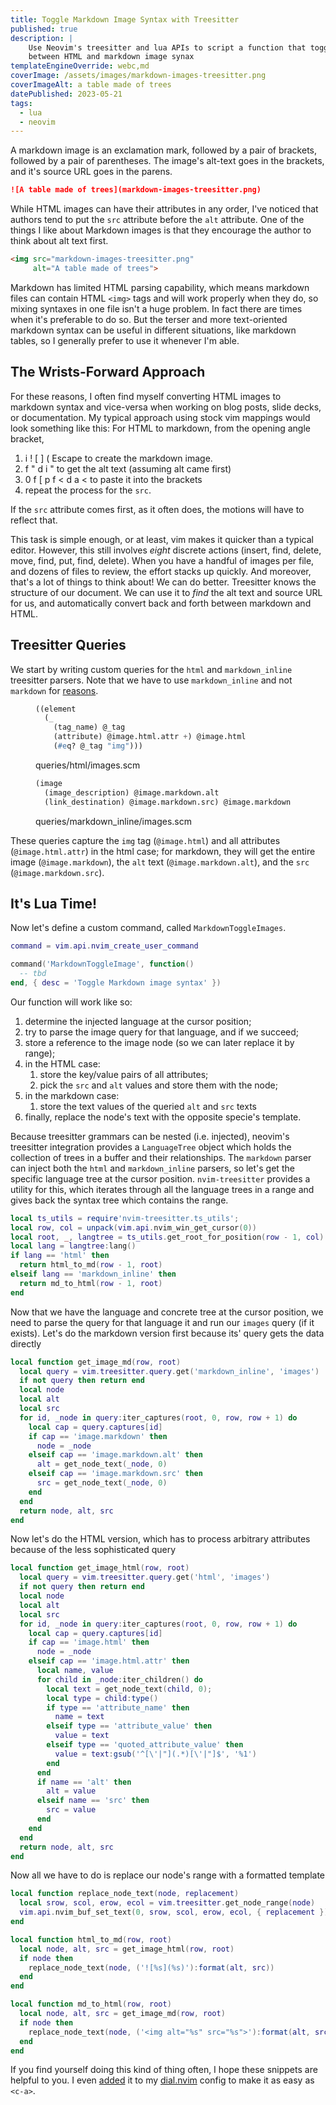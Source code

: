 ```yaml
---
title: Toggle Markdown Image Syntax with Treesitter
published: true
description: |
    Use Neovim's treesitter and lua APIs to script a function that toggles
    between HTML and markdown image synax
templateEngineOverride: webc,md
coverImage: /assets/images/markdown-images-treesitter.png
coverImageAlt: a table made of trees
datePublished: 2023-05-21
tags:
  - lua
  - neovim
---
```


A markdown image is an exclamation mark, followed by a pair of brackets, 
followed by a pair of parentheses. The image's alt-text goes in the brackets, 
and it's source URL goes in the parens.

```md
![A table made of trees](markdown-images-treesitter.png)
```

While HTML images can have their attributes in any order, I've noticed that 
authors tend to put the `src` attribute before the `alt` attribute. One of the 
things I like about Markdown images is that they encourage the author to think 
about alt text first.

```html
<img src="markdown-images-treesitter.png"
     alt="A table made of trees">
```

Markdown has limited HTML parsing capability, which means markdown files can 
contain HTML `<img>` tags and will work properly when they do, so mixing 
syntaxes in one file isn't a huge problem. In fact there are times when it's 
preferable to do so. But the terser and more text-oriented markdown syntax can 
be useful in different situations, like markdown tables, so I generally prefer 
to use it whenever I'm able.

## The Wrists-Forward Approach

For these reasons, I often find myself converting HTML images to markdown syntax 
and vice-versa when working on blog posts, slide decks, or documentation. My 
typical approach using stock vim mappings would look something like this: For 
HTML to markdown, from the opening angle bracket,
1. <key-seq>i ! [ ] ( Escape</key-seq> to create the markdown image.
2. <key-seq>f " d i "</key-seq> to get the alt text (assuming alt came first)
3. <key-seq>0 f [ p f < d a < </key-seq> to paste it into the brackets
4. repeat the process for the `src`.

If the `src` attribute comes first, as it often does, the motions will have to 
reflect that.

This task is simple enough, or at least, vim makes it quicker than a typical 
editor. However, this still involves *eight* discrete actions (insert, find, 
delete, move, find, put, find, delete). When you have a handful of images per 
file, and dozens of files to review, the effort stacks up quickly. And moreover, 
that's a lot of things to think about! We can do better. Treesitter knows the 
structure of our document. We can use it to *find* the alt text and source URL 
for us, and automatically convert back and forth between markdown and HTML.

## Treesitter Queries

We start by writing custom queries for the `html` and `markdown_inline` 
treesitter parsers. Note that we have to use `markdown_inline` and not 
`markdown` for [reasons][mdil].

<figure>

```scheme
((element
  (_
    (tag_name) @_tag
    (attribute) @image.html.attr +) @image.html
    (#eq? @_tag "img")))
```
  <figcaption>queries/html/images.scm</figcaption>
</figure>

<figure>

```scheme
(image
  (image_description) @image.markdown.alt
  (link_destination) @image.markdown.src) @image.markdown
```
  <figcaption>queries/markdown_inline/images.scm</figcaption>
</figure>

These queries capture the `img` tag (`@image.html`) and all attributes 
(`@image.html.attr`) in the html case; for markdown, they will get the entire 
image (`@image.markdown`), the `alt` text (`@image.markdown.alt`), and the `src` 
(`@image.markdown.src`).

## It's Lua Time!

Now let's define a custom command, called `MarkdownToggleImages`.

```lua
command = vim.api.nvim_create_user_command

command('MarkdownToggleImage', function()
  -- tbd
end, { desc = 'Toggle Markdown image syntax' })
```
Our function will work like so:
1. determine the injected language at the cursor position;
1. try to parse the image query for that language, and if we succeed;
1. store a reference to the image node (so we can later replace it by range);
1. in the HTML case:
   1. store the key/value pairs of all attributes;
   1. pick the `src` and `alt` values and store them with the node;
1. in the markdown case:
   1. store the text values of the queried `alt` and `src` texts
1. finally, replace the node's text with the opposite specie's template.

Because treesitter grammars can be nested (i.e. injected), neovim's treesitter 
integration provides a `LanguageTree` object which holds the collection of trees 
in a buffer and their relationships. The `markdown` parser can inject both the 
`html` and `markdown_inline` parsers, so let's get the specific language tree at 
the cursor position. `nvim-treesitter` provides a utility for this, which 
iterates through all the language trees in a range and gives back the syntax 
tree which contains the range.

```lua
local ts_utils = require'nvim-treesitter.ts_utils';
local row, col = unpack(vim.api.nvim_win_get_cursor(0))
local root, _, langtree = ts_utils.get_root_for_position(row - 1, col)
local lang = langtree:lang()
if lang == 'html' then
  return html_to_md(row - 1, root)
elseif lang == 'markdown_inline' then
  return md_to_html(row - 1, root)
end
```

Now that we have the language and concrete tree at the cursor position, we need 
to parse the query for that language it and run our `images` query (if it 
exists). Let's do the markdown version first because its' query gets the data 
directly

```lua
local function get_image_md(row, root)
  local query = vim.treesitter.query.get('markdown_inline', 'images')
  if not query then return end
  local node
  local alt
  local src
  for id, _node in query:iter_captures(root, 0, row, row + 1) do
    local cap = query.captures[id]
    if cap == 'image.markdown' then
      node = _node
    elseif cap == 'image.markdown.alt' then
      alt = get_node_text(_node, 0)
    elseif cap == 'image.markdown.src' then
      src = get_node_text(_node, 0)
    end
  end
  return node, alt, src
end
```

Now let's do the HTML version, which has to process arbitrary attributes because 
of the less sophisticated query

```lua
local function get_image_html(row, root)
  local query = vim.treesitter.query.get('html', 'images')
  if not query then return end
  local node
  local alt
  local src
  for id, _node in query:iter_captures(root, 0, row, row + 1) do
    local cap = query.captures[id]
    if cap == 'image.html' then
      node = _node
    elseif cap == 'image.html.attr' then
      local name, value
      for child in _node:iter_children() do
        local text = get_node_text(child, 0);
        local type = child:type()
        if type == 'attribute_name' then
          name = text
        elseif type == 'attribute_value' then
          value = text
        elseif type == 'quoted_attribute_value' then
          value = text:gsub('^[\'|"](.*)[\'|"]$', '%1')
        end
      end
      if name == 'alt' then
        alt = value
      elseif name == 'src' then
        src = value
      end
    end
  end
  return node, alt, src
end

```

Now all we have to do is replace our node's range with a formatted template

```lua
local function replace_node_text(node, replacement)
  local srow, scol, erow, ecol = vim.treesitter.get_node_range(node)
  vim.api.nvim_buf_set_text(0, srow, scol, erow, ecol, { replacement })
end

local function html_to_md(row, root)
  local node, alt, src = get_image_html(row, root)
  if node then
    replace_node_text(node, ('![%s](%s)'):format(alt, src))
  end
end

local function md_to_html(row, root)
  local node, alt, src = get_image_md(row, root)
  if node then
    replace_node_text(node, ('<img alt="%s" src="%s">'):format(alt, src))
  end
end
```

If you find yourself doing this kind of thing often, I hope these snippets are 
helpful to you. I even [added] it to my [dial.nvim][dial] config to make it as 
easy as `<c-a>`.

[mdil]: https://github.com/nvim-treesitter/nvim-treesitter/pull/3048
[dial]: https://github.com/monaqa/dial.nvim
[added]: https://github.com/bennypowers/dotfiles/blob/8a733352f71ec08732145b19bfe0ee843b69d24e/.config/nvim/lua/plugins/editing/dial.lua#L3

